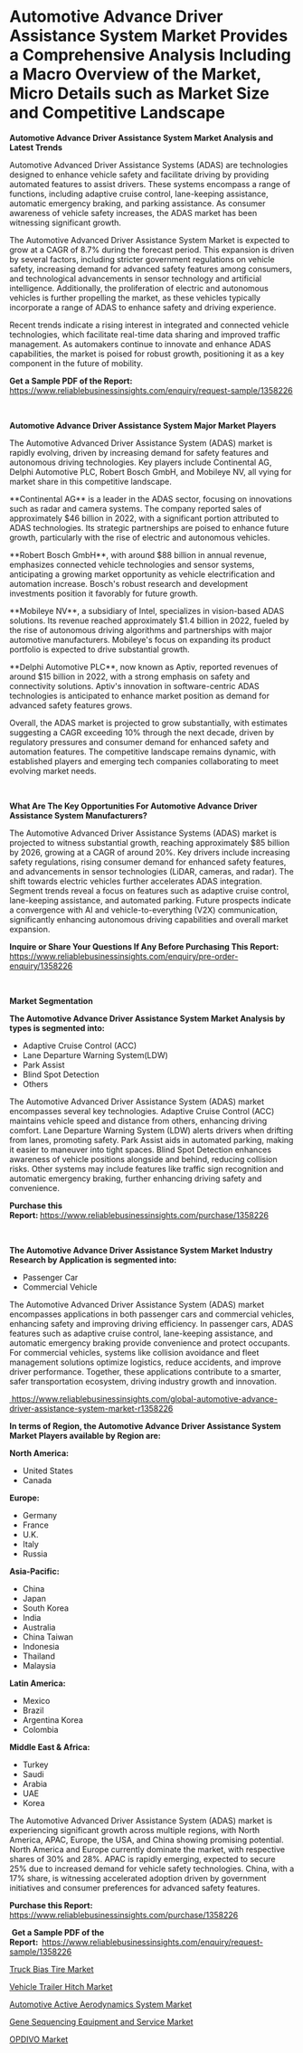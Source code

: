 <p><h1>Automotive Advance Driver Assistance System Market Provides a Comprehensive Analysis Including a Macro Overview of the Market, Micro Details such as Market Size and Competitive Landscape</h1></p><p><strong>Automotive Advance Driver Assistance System Market Analysis and Latest Trends</strong></p>
<p><p>Automotive Advanced Driver Assistance Systems (ADAS) are technologies designed to enhance vehicle safety and facilitate driving by providing automated features to assist drivers. These systems encompass a range of functions, including adaptive cruise control, lane-keeping assistance, automatic emergency braking, and parking assistance. As consumer awareness of vehicle safety increases, the ADAS market has been witnessing significant growth.</p><p>The Automotive Advanced Driver Assistance System Market is expected to grow at a CAGR of 8.7% during the forecast period. This expansion is driven by several factors, including stricter government regulations on vehicle safety, increasing demand for advanced safety features among consumers, and technological advancements in sensor technology and artificial intelligence. Additionally, the proliferation of electric and autonomous vehicles is further propelling the market, as these vehicles typically incorporate a range of ADAS to enhance safety and driving experience.</p><p>Recent trends indicate a rising interest in integrated and connected vehicle technologies, which facilitate real-time data sharing and improved traffic management. As automakers continue to innovate and enhance ADAS capabilities, the market is poised for robust growth, positioning it as a key component in the future of mobility.</p></p>
<p><strong>Get a Sample PDF of the Report:&nbsp;</strong> <a href="https://www.reliablebusinessinsights.com/enquiry/request-sample/1358226?utm_campaign=1109&utm_medium=2&utm_source=Github&utm_content=ia&utm_term=03112024&utm_id=automotive-advance-driver-assistance-system">https://www.reliablebusinessinsights.com/enquiry/request-sample/1358226</a></p>
<p>&nbsp;</p>
<p><strong>Automotive Advance Driver Assistance System Major Market Players</strong></p>
<p><p>The Automotive Advanced Driver Assistance System (ADAS) market is rapidly evolving, driven by increasing demand for safety features and autonomous driving technologies. Key players include Continental AG, Delphi Automotive PLC, Robert Bosch GmbH, and Mobileye NV, all vying for market share in this competitive landscape.</p><p>**Continental AG** is a leader in the ADAS sector, focusing on innovations such as radar and camera systems. The company reported sales of approximately $46 billion in 2022, with a significant portion attributed to ADAS technologies. Its strategic partnerships are poised to enhance future growth, particularly with the rise of electric and autonomous vehicles.</p><p>**Robert Bosch GmbH**, with around $88 billion in annual revenue, emphasizes connected vehicle technologies and sensor systems, anticipating a growing market opportunity as vehicle electrification and automation increase. Bosch's robust research and development investments position it favorably for future growth.</p><p>**Mobileye NV**, a subsidiary of Intel, specializes in vision-based ADAS solutions. Its revenue reached approximately $1.4 billion in 2022, fueled by the rise of autonomous driving algorithms and partnerships with major automotive manufacturers. Mobileye's focus on expanding its product portfolio is expected to drive substantial growth.</p><p>**Delphi Automotive PLC**, now known as Aptiv, reported revenues of around $15 billion in 2022, with a strong emphasis on safety and connectivity solutions. Aptiv's innovation in software-centric ADAS technologies is anticipated to enhance market position as demand for advanced safety features grows.</p><p>Overall, the ADAS market is projected to grow substantially, with estimates suggesting a CAGR exceeding 10% through the next decade, driven by regulatory pressures and consumer demand for enhanced safety and automation features. The competitive landscape remains dynamic, with established players and emerging tech companies collaborating to meet evolving market needs.</p></p>
<p>&nbsp;</p>
<p><strong>What Are The Key Opportunities For Automotive Advance Driver Assistance System Manufacturers?</strong></p>
<p><p>The Automotive Advanced Driver Assistance Systems (ADAS) market is projected to witness substantial growth, reaching approximately $85 billion by 2026, growing at a CAGR of around 20%. Key drivers include increasing safety regulations, rising consumer demand for enhanced safety features, and advancements in sensor technologies (LiDAR, cameras, and radar). The shift towards electric vehicles further accelerates ADAS integration. Segment trends reveal a focus on features such as adaptive cruise control, lane-keeping assistance, and automated parking. Future prospects indicate a convergence with AI and vehicle-to-everything (V2X) communication, significantly enhancing autonomous driving capabilities and overall market expansion.</p></p>
<p><strong>Inquire or Share Your Questions If Any Before Purchasing This Report:</strong> <a href="https://www.reliablebusinessinsights.com/enquiry/pre-order-enquiry/1358226?utm_campaign=1109&utm_medium=2&utm_source=Github&utm_content=ia&utm_term=03112024&utm_id=automotive-advance-driver-assistance-system">https://www.reliablebusinessinsights.com/enquiry/pre-order-enquiry/1358226</a></p>
<p>&nbsp;</p>
<p><strong>Market Segmentation</strong></p>
<p><strong>The Automotive Advance Driver Assistance System Market Analysis by types is segmented into:</strong></p>
<p><ul><li>Adaptive Cruise Control (ACC)</li><li>Lane Departure Warning System(LDW)</li><li>Park Assist</li><li>Blind Spot Detection</li><li>Others</li></ul></p>
<p><p>The Automotive Advanced Driver Assistance System (ADAS) market encompasses several key technologies. Adaptive Cruise Control (ACC) maintains vehicle speed and distance from others, enhancing driving comfort. Lane Departure Warning System (LDW) alerts drivers when drifting from lanes, promoting safety. Park Assist aids in automated parking, making it easier to maneuver into tight spaces. Blind Spot Detection enhances awareness of vehicle positions alongside and behind, reducing collision risks. Other systems may include features like traffic sign recognition and automatic emergency braking, further enhancing driving safety and convenience.</p></p>
<p><strong>Purchase this Report:&nbsp;</strong><a href="https://www.reliablebusinessinsights.com/purchase/1358226?utm_campaign=1109&utm_medium=2&utm_source=Github&utm_content=ia&utm_term=03112024&utm_id=automotive-advance-driver-assistance-system">https://www.reliablebusinessinsights.com/purchase/1358226</a></p>
<p>&nbsp;</p>
<p><strong>The Automotive Advance Driver Assistance System Market Industry Research by Application is segmented into:</strong></p>
<p><ul><li>Passenger Car</li><li>Commercial Vehicle</li></ul></p>
<p><p>The Automotive Advanced Driver Assistance System (ADAS) market encompasses applications in both passenger cars and commercial vehicles, enhancing safety and improving driving efficiency. In passenger cars, ADAS features such as adaptive cruise control, lane-keeping assistance, and automatic emergency braking provide convenience and protect occupants. For commercial vehicles, systems like collision avoidance and fleet management solutions optimize logistics, reduce accidents, and improve driver performance. Together, these applications contribute to a smarter, safer transportation ecosystem, driving industry growth and innovation.</p></p>
<p><a href="https://www.reliablebusinessinsights.com/global-automotive-advance-driver-assistance-system-market-r1358226?utm_campaign=1109&utm_medium=2&utm_source=Github&utm_content=ia&utm_term=03112024&utm_id=automotive-advance-driver-assistance-system">&nbsp;https://www.reliablebusinessinsights.com/global-automotive-advance-driver-assistance-system-market-r1358226</a></p>
<p><strong>In terms of Region, the Automotive Advance Driver Assistance System Market Players available by Region are:</strong></p>
<p>
    <p> <strong> North America: </strong>
        <ul>
            <li>United States</li>
            <li>Canada</li>
        </ul>
        </p> 
    <p> <strong> Europe: </strong>
        <ul>
            <li>Germany</li>
            <li>France</li>
            <li>U.K.</li>
            <li>Italy</li>
            <li>Russia</li>
        </ul>
        </p> 
    <p> <strong> Asia-Pacific: </strong>
        <ul>
            <li>China</li>
            <li>Japan</li>
            <li>South Korea</li>
            <li>India</li>
            <li>Australia</li>
            <li>China Taiwan</li>
            <li>Indonesia</li>
            <li>Thailand</li>
            <li>Malaysia</li>
        </ul>
        </p> 
    <p> <strong> Latin America: </strong>
        <ul>
            <li>Mexico</li>
            <li>Brazil</li>
            <li>Argentina Korea</li>
            <li>Colombia</li>
        </ul>
        </p> 
    <p> <strong> Middle East & Africa: </strong>
        <ul>
            <li>Turkey</li>
            <li>Saudi</li>
            <li>Arabia</li>
            <li>UAE</li>
            <li>Korea</li>
        </ul>
    </p>
    </p>
<p><p>The Automotive Advanced Driver Assistance System (ADAS) market is experiencing significant growth across multiple regions, with North America, APAC, Europe, the USA, and China showing promising potential. North America and Europe currently dominate the market, with respective shares of 30% and 28%. APAC is rapidly emerging, expected to secure 25% due to increased demand for vehicle safety technologies. China, with a 17% share, is witnessing accelerated adoption driven by government initiatives and consumer preferences for advanced safety features.</p></p>
<p><strong>Purchase this Report: </strong><a href="https://www.reliablebusinessinsights.com/purchase/1358226?utm_campaign=1109&utm_medium=2&utm_source=Github&utm_content=ia&utm_term=03112024&utm_id=automotive-advance-driver-assistance-system">https://www.reliablebusinessinsights.com/purchase/1358226</a></p>
<p>&nbsp;<strong>Get a Sample PDF of the Report:&nbsp;&nbsp;</strong><a href="https://www.reliablebusinessinsights.com/enquiry/request-sample/1358226?utm_campaign=1109&utm_medium=2&utm_source=Github&utm_content=ia&utm_term=03112024&utm_id=automotive-advance-driver-assistance-system">https://www.reliablebusinessinsights.com/enquiry/request-sample/1358226</a></p>
<p><strong></strong></p>
<p><p><a href="https://github.com/seraphinaqist/Market-Research-Report-List-1/blob/main/truck-bias-tire-market.md?utm_campaign=1109&utm_medium=2&utm_source=Github&utm_content=ia&utm_term=03112024&utm_id=automotive-advance-driver-assistance-system">Truck Bias Tire Market</a></p><p><a href="https://www.linkedin.com/pulse/vehicle-trailer-hitch-market-global-regional-analysis-2024--p5tpf?utm_campaign=1109&utm_medium=2&utm_source=Github&utm_content=ia&utm_term=03112024&utm_id=automotive-advance-driver-assistance-system">Vehicle Trailer Hitch Market</a></p><p><a href="https://github.com/josqmxrouth/Market-Research-Report-List-1/blob/main/automotive-active-aerodynamics-system-market.md?utm_campaign=1109&utm_medium=2&utm_source=Github&utm_content=ia&utm_term=03112024&utm_id=automotive-advance-driver-assistance-system">Automotive Active Aerodynamics System Market</a></p><p><a href="https://issuu.com/reportprime-2/docs/gene-sequencing-equipment-and-servi_bc5f1d7f3e1f88?utm_campaign=1109&utm_medium=2&utm_source=Github&utm_content=ia&utm_term=03112024&utm_id=automotive-advance-driver-assistance-system">Gene Sequencing Equipment and Service Market</a></p><p><a href="https://www.linkedin.com/pulse/market-forecasting-change-global-opdivo-dynamics-future-trends-ea25c?utm_campaign=1109&utm_medium=2&utm_source=Github&utm_content=ia&utm_term=03112024&utm_id=automotive-advance-driver-assistance-system">OPDIVO Market</a></p></p>
